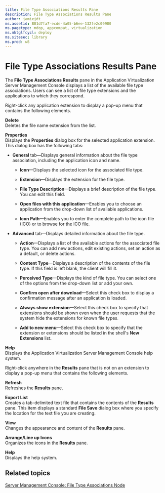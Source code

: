 ```yaml
---
title: File Type Associations Results Pane
description: File Type Associations Results Pane
author: jamiejdt
ms.assetid: 881d7fa7-ecde-4a05-b6ee-132fe2c09900
ms.pagetype: mdop, appcompat, virtualization
ms.mktglfcycl: deploy
ms.sitesec: library
ms.prod: w8
---
```



# File Type Associations Results Pane


The **File Type Associations Results** pane in the Application Virtualization Server Management Console displays a list of the available file type associations. Users can see a list of file type extensions and the applications to which they correspond.

Right-click any application extension to display a pop-up menu that contains the following elements.

<a href="" id="delete"></a>**Delete**  
Deletes the file name extension from the list.

<a href="" id="properties"></a>**Properties**  
Displays the **Properties** dialog box for the selected application extension. This dialog box has the following tabs:

-   **General** tab—Displays general information about the file type association, including the application icon and name.

    -   **Icon**—Displays the selected icon for the associated file type.

    -   **Extension**—Displays the extension for the file type.

    -   **File Type Description**—Displays a brief description of the file type. You can edit this field.

    -   **Open files with this application**—Enables you to choose an application from the drop-down list of available applications.

    -   **Icon Path**—Enables you to enter the complete path to the icon file (ICO) or to browse for the ICO file.

-   **Advanced** tab—Displays detailed information about the file type.

    -   **Action**—Displays a list of the available actions for the associated file type. You can add new actions, edit existing actions, set an action as a default, or delete actions.

    -   **Content Type**—Displays a description of the contents of the file type. If this field is left blank, the client will fill it.

    -   **Perceived Type**—Displays the kind of file type. You can select one of the options from the drop-down list or add your own.

    -   **Confirm open after download**—Select this check box to display a confirmation message after an application is loaded.

    -   **Always show extension**—Select this check box to specify that extensions should be shown even when the user requests that the system hide the extensions for known file types.

    -   **Add to new menu**—Select this check box to specify that the extension or extensions should be listed in the shell's **New Extensions** list.

<a href="" id="help"></a>**Help**  
Displays the Application Virtualization Server Management Console help system.

Right-click anywhere in the **Results** pane that is not on an extension to display a pop-up menu that contains the following elements.

<a href="" id="refresh"></a>**Refresh**  
Refreshes the **Results** pane.

<a href="" id="export-list"></a>**Export List**  
Creates a tab-delimited text file that contains the contents of the **Results** pane. This item displays a standard **File Save** dialog box where you specify the location for the text file you are creating.

<a href="" id="view"></a>**View**  
Changes the appearance and content of the **Results** pane.

<a href="" id="arrange-line-up-icons"></a>**Arrange/Line up Icons**  
Organizes the icons in the **Results** pane.

<a href="" id="help"></a>**Help**  
Displays the help system.

## Related topics


[Server Management Console: File Type Associations Node](server-management-console-file-type-associations-node.md)

 

 





